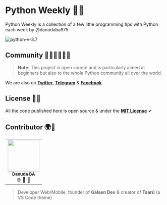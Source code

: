 # Python Weekly 🐍🎯

Python Weekly is a collection of a few little programming tips with Python each week by @daoodaba975

![python-v-3.7](https://img.shields.io/badge/python-v3.7-blue)

## Community 👩🏽‍💻👨🏽‍💻

> **Note:**
> This project is open source and is particularly aimed at beginners but also to the whole Python community all over the world.

We are also on **[Twitter](https://twitter.com/galsendev221)**, **[Telegram](https://t.me/galsendev221)** & **[Facebook](https://www.facebook.com/galsendev221)**

## License 💼🎫

All the code published here is open source & under the **[MIT License](https://github.com/Galsen-Dev-LAB/python-weekly/blob/master/LICENSE.md)** ✔

## Contributor 🌍🌟

<table>
  <tr>
    <td align="center">
        <a href="https://github.com/daoodaba975">
            <img src="https://avatars3.githubusercontent.com/u/46088908?s=460&u=3e30cc712628571c8675d1c8584d9dbaa9fc623f&v=4" width="100px;" alt=""/>
            <br/>
            <sub><b>Daouda BA</b></sub>
        </a>
            <br/>
        <a href="https://daoodaba975.netlify.com" title="Website">🌐</a>
        <a href="https://twitter.com/daoodaba975" title="Twitter">🐤</a>
        <a href="mailto:daoodaba975@outlook.com" title="Mail">📩</a>
    </td>
  </tr>
</table>

> Developer Web/Mobile, founder of **Galsen Dev** & creator of **Taarú** (a VS Code theme)
